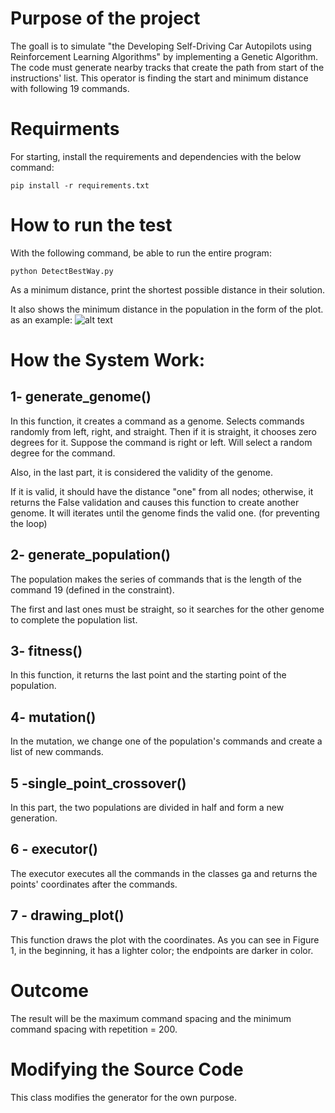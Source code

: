 # Purpose of the project
The goall is to simulate "the Developing Self-Driving Car Autopilots using Reinforcement Learning Algorithms" by implementing a Genetic Algorithm.
The code must generate nearby tracks that create the path from start of the instructions' list.
This operator is finding the start and minimum distance with following 19 commands.

# Requirments

For starting, install the requirements and dependencies with the below command:

```pip install -r requirements.txt```

# How to run the test

With the following command, be able to run the entire program:

```python DetectBestWay.py```

As a minimum distance, print the shortest possible distance in their solution.

It also shows the minimum distance in the population in the form of the plot. as an example:
![alt text](https://github.com/kiarashjam/UROP/blob/master/lowest_distance.png)


# How the System Work:
## 1- generate_genome()



In this function, it creates a command as a genome. Selects commands randomly from left, right, and straight. Then if it is straight, it chooses zero degrees for it. Suppose the command is right or left. Will select a random degree for the command.

Also, in the last part, it is considered the validity of the genome.

If it is valid, it should have the distance "one" from all nodes; otherwise, it returns the False validation and causes this function to create another genome. It will iterates until the genome finds the valid one. (for preventing the loop)


## 2- generate_population()

The population makes the series of commands that is the length of the command 19 (defined in the constraint).

The first and last ones must be straight, so it searches for the other genome to complete the population list.

## 3- fitness()

In this function, it returns the last point and the starting point of the population.

## 4- mutation()

In the mutation, we change one of the population's commands and create a list of new commands.

## 5 -single_point_crossover()

In this part, the two populations are divided in half and form a new generation.

## 6 - executor()

The executor executes all the commands in the classes ga and returns the points' coordinates after the commands.

## 7 - drawing_plot()

This function draws the plot with the coordinates.
As you can see in Figure 1, in the beginning, it has a lighter color; the endpoints are darker in color.

# Outcome

The result will be the maximum command spacing and the minimum command spacing with repetition = 200.


# Modifying the Source Code

This class modifies the generator for the own purpose.



